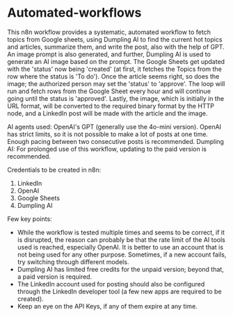# Automated-workflows

This n8n workflow provides a systematic, automated workflow to fetch topics from Google sheets, using Dumpling AI to find the current hot topics and articles, summarize them, and write the post, also with the help of GPT. An image prompt is also generated, and further, Dumpling AI is used to generate an AI image based on the prompt. 
The Google Sheets get updated with the 'status' now being 'created' (at first, it fetches the Topics from the row where the status is 'To do'). Once the article seems right, so does the image; the authorized person may set the 'status' to 'approve'. The loop will run and fetch rows from the Google Sheet every hour and will continue going until the status is 'approved'. 
Lastly, the image, which is initially in the URL format, will be converted to the required binary format by the HTTP node, and a LinkedIn post will be made with the article and the image. 

AI agents used: OpenAI's GPT (generally use the 4o-mini version). OpenAI has strict limits, so it is not possible to make a lot of posts at one time. Enough pacing between two consecutive posts is recommended. 
Dumpling AI: For prolonged use of this workflow, updating to the paid version is recommended.

Credentials to be created in n8n:
1. LinkedIn
2. OpenAI
3. Google Sheets
4. Dumpling AI

Few key points:
- While the workflow is tested multiple times and seems to be correct, if it is disrupted, the reason can probably be that the rate limit of the AI tools used is reached, especially OpenAI. It is better to use an account that is not being used for any other purpose. Sometimes, if a new account fails, try switching through different models.
- Dumpling AI has limited free credits for the unpaid version; beyond that, a paid version is required.
- The LinkedIn account used for posting should also be configured through the LinkedIn developer tool (a few new apps are required to be created).
- Keep an eye on the API Keys, if any of them expire at any time.

